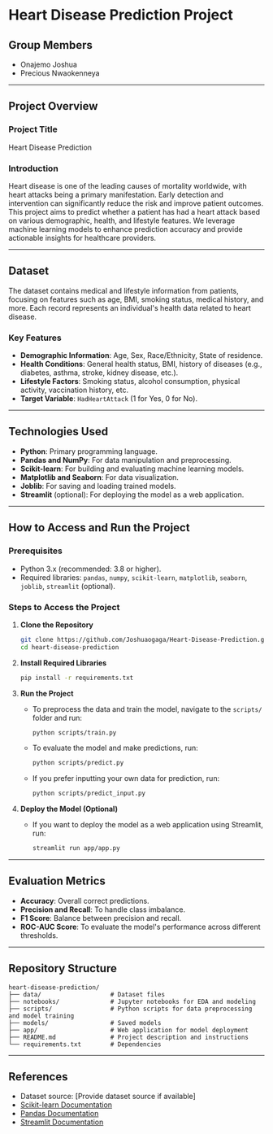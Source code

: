 # Heart Disease Prediction Project

## Group Members
- Onajemo Joshua
- Precious Nwaokenneya

---

## Project Overview

### Project Title
Heart Disease Prediction

### Introduction
Heart disease is one of the leading causes of mortality worldwide, with heart attacks being a primary manifestation. Early detection and intervention can significantly reduce the risk and improve patient outcomes. This project aims to predict whether a patient has had a heart attack based on various demographic, health, and lifestyle features. We leverage machine learning models to enhance prediction accuracy and provide actionable insights for healthcare providers.

---

## Dataset
The dataset contains medical and lifestyle information from patients, focusing on features such as age, BMI, smoking status, medical history, and more. Each record represents an individual's health data related to heart disease.

### Key Features
- **Demographic Information**: Age, Sex, Race/Ethnicity, State of residence.
- **Health Conditions**: General health status, BMI, history of diseases (e.g., diabetes, asthma, stroke, kidney disease, etc.).
- **Lifestyle Factors**: Smoking status, alcohol consumption, physical activity, vaccination history, etc.
- **Target Variable**: `HadHeartAttack` (1 for Yes, 0 for No).

---

## Technologies Used
- **Python**: Primary programming language.
- **Pandas and NumPy**: For data manipulation and preprocessing.
- **Scikit-learn**: For building and evaluating machine learning models.
- **Matplotlib and Seaborn**: For data visualization.
- **Joblib**: For saving and loading trained models.
- **Streamlit** (optional): For deploying the model as a web application.

---

## How to Access and Run the Project

### Prerequisites
- Python 3.x (recommended: 3.8 or higher).
- Required libraries: `pandas`, `numpy`, `scikit-learn`, `matplotlib`, `seaborn`, `joblib`, `streamlit` (optional).

### Steps to Access the Project
1. **Clone the Repository**
   ```bash
   git clone https://github.com/Joshuaogaga/Heart-Disease-Prediction.git
   cd heart-disease-prediction
   ```

2. **Install Required Libraries**
   ```bash
   pip install -r requirements.txt
   ```

3. **Run the Project**
   - To preprocess the data and train the model, navigate to the `scripts/` folder and run:
     ```bash
     python scripts/train.py
     ```
   - To evaluate the model and make predictions, run:
     ```bash
     python scripts/predict.py
     ```
   - If you prefer inputting your own data for prediction, run:
     ```bash
     python scripts/predict_input.py
     ```

4. **Deploy the Model (Optional)**
   - If you want to deploy the model as a web application using Streamlit, run:
     ```bash
     streamlit run app/app.py
     ```

---

## Evaluation Metrics
- **Accuracy**: Overall correct predictions.
- **Precision and Recall**: To handle class imbalance.
- **F1 Score**: Balance between precision and recall.
- **ROC-AUC Score**: To evaluate the model's performance across different thresholds.

---

## Repository Structure
```
heart-disease-prediction/
├── data/                   # Dataset files
├── notebooks/              # Jupyter notebooks for EDA and modeling
├── scripts/                # Python scripts for data preprocessing and model training
├── models/                 # Saved models
├── app/                    # Web application for model deployment 
├── README.md               # Project description and instructions
└── requirements.txt        # Dependencies
```

---

## References
- Dataset source: [Provide dataset source if available]
- [Scikit-learn Documentation](https://scikit-learn.org/stable/)
- [Pandas Documentation](https://pandas.pydata.org/docs/)
- [Streamlit Documentation](https://docs.streamlit.io/)

